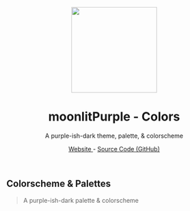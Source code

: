 <br />
<br />
<p align="center"><a href="https://aplus.ehan.dev/"><img width="200" height="200" src="https://github.com/moonlitPurple/moonlitPurple/raw/main/assets/branding/icon.png"></a></p>
<h1 align="center"> moonlitPurple - Colors </h1>
<p align="center"> A purple-ish-dark theme, palette, & colorscheme </p> 
<p align="center"> <a href="https://moonlitpurple.ehan.dev/"> Website </a> - <a href="https://github.com/moonlitpurple"> Source Code (GitHub) </a> </p>

<br />

## Colorscheme & Palettes

> A purple-ish-dark palette & colorscheme
